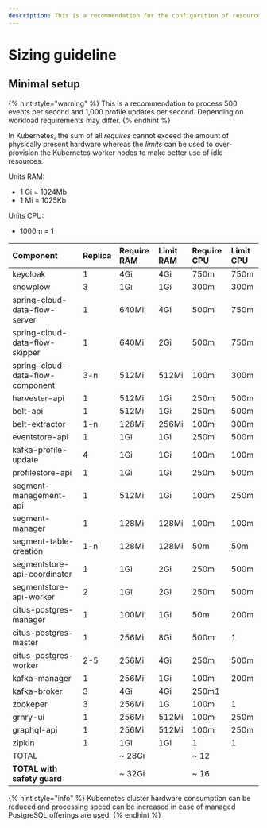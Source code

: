 ```yaml
---
description: This is a recommendation for the configuration of resources and their limits
---
```


# Sizing guideline

## Minimal setup

{% hint style="warning" %}
 This is a recommendation to process 500 events per second and 1,000 profile updates per second. Depending on workload requirements may differ.
{% endhint %}

In Kubernetes, the sum of all _requires_ cannot exceed the amount of physically present hardware whereas the _limits_ can be used to over-provision the Kubernetes worker nodes to make better use of idle resources.

Units RAM:

* 1 Gi = 1024Mb
* 1 Mi = 1025Kb

Units CPU:

* 1000m = 1

| Component | Replica | Require RAM | Limit RAM | Require CPU | Limit CPU |
| :--- | :--- | :--- | :--- | :--- | :--- |
| keycloak | 1 | 4Gi | 4Gi | 750m | 750m |
| snowplow | 3 | 1Gi | 1Gi | 300m | 300m |
| spring-cloud-data-flow-server | 1 | 640Mi | 4Gi | 500m | 750m |
| spring-cloud-data-flow-skipper | 1 | 640Mi | 2Gi | 500m | 750m |
| spring-cloud-data-flow-component | 3-n | 512Mi | 512Mi | 100m | 300m |
| harvester-api | 1 | 512Mi | 1Gi | 250m | 500m |
| belt-api | 1 | 512Mi | 1Gi | 250m | 500m |
| belt-extractor | 1-n | 128Mi | 256Mi | 100m | 300m |
| eventstore-api | 1 | 1Gi | 1Gi | 250m | 500m |
| kafka-profile-update | 4 | 1Gi | 1Gi | 100m | 100m |
| profilestore-api | 1 | 1Gi | 1Gi | 250m | 500m |
| segment-management-api | 1 | 512Mi | 1Gi | 100m | 250m |
| segment-manager | 1 | 128Mi | 128Mi | 100m | 100m |
| segment-table-creation | 1-n | 128Mi | 128Mi | 50m | 50m |
| segmentstore-api-coordinator | 1 | 1Gi | 2Gi | 250m | 500m |
| segmentstore-api-worker | 2 | 1Gi | 2Gi | 250m | 500m |
| citus-postgres-manager | 1 | 100Mi | 1Gi | 50m | 200m |
| citus-postgres-master | 1 | 256Mi | 8Gi | 500m | 1 |
| citus-postgres-worker | 2-5 | 256Mi | 4Gi | 250m | 500m |
| kafka-manager | 1 | 256Mi | 1Gi | 100m | 200m |
| kafka-broker | 3 | 4Gi | 4Gi | 250m1 |  |
| zookeper | 3 | 256Mi | 1G | 100m | 1 |
| grnry-ui | 1 | 256Mi | 512Mi | 100m | 250m |
| graphql-api | 1 | 256Mi | 512Mi | 100m | 250m |
| zipkin | 1 | 1Gi | 1Gi | 1 | 1 |
| TOTAL |  | ~ 28Gi |  | ~ 12 |  |
| **TOTAL with safety guard** |  | ~ 32Gi |  | ~ 16 |  |

{% hint style="info" %}
Kubernetes cluster hardware consumption can be reduced and processing speed can be increased in case of managed PostgreSQL offerings are used.
{% endhint %}

